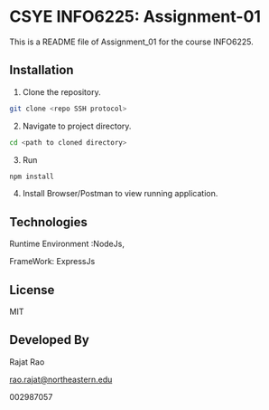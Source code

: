 # CSYE  INFO6225: Assignment-01
This is a README file of Assignment_01 for the course INFO6225.

## Installation

1. Clone the repository.
```bash
git clone <repo SSH protocol>
```

2. Navigate to project directory.
```bash
cd <path to cloned directory>
```

3. Run 
```bash
npm install
```

4. Install Browser/Postman to view running application.

## Technologies
 
Runtime Environment :NodeJs, 
 
FrameWork: ExpressJs


## License
 MIT

## Developed By

Rajat Rao

rao.rajat@northeastern.edu

002987057
